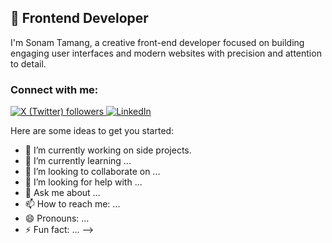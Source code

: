 ## 🚀 Frontend Developer
I'm Sonam Tamang, a creative front-end developer focused on building engaging user interfaces and modern websites with precision and attention to detail.

### Connect with me:
<p align="left" dir="auto">
 <a href="https://x.com/SonamTamang90" rel="nofollow">
  <img alt="X (Twitter) followers" title="X/Twitter" src="https://custom-icon-badges.demolab.com/twitter/follow/SonamTamang90?color=black&labelColor=141414&logo=x&logoColor=white&style=for-the-badge"/>
</a>
 <a href="https://www.linkedin.com/in/sonamtamang1" rel="nofollow">
  <img alt="LinkedIn" title="LinkedIn" src="https://img.shields.io/badge/LinkedIn-0077B5?style=for-the-badge&logo=linkedin&logoColor=white"/>
</a>
   </p>

Here are some ideas to get you started:

- 🔭 I’m currently working on side projects.
- 🌱 I’m currently learning ...
- 👯 I’m looking to collaborate on ...
- 🤔 I’m looking for help with ...
- 💬 Ask me about ...
- 📫 How to reach me: ...
- 😄 Pronouns: ...
- ⚡ Fun fact: ...
-->
